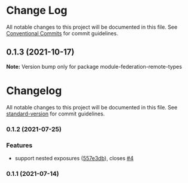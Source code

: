 # Change Log

All notable changes to this project will be documented in this file.
See [Conventional Commits](https://conventionalcommits.org) for commit guidelines.

## 0.1.3 (2021-10-17)

**Note:** Version bump only for package module-federation-remote-types





# Changelog

All notable changes to this project will be documented in this file. See [standard-version](https://github.com/conventional-changelog/standard-version) for commit guidelines.

### 0.1.2 (2021-07-25)


### Features

* support nested exposures ([557e3db](https://github.com/ruanyl/dts-loader/commit/557e3db324d5c66d1e1ae7fb485272d2173db3dd)), closes [#4](https://github.com/ruanyl/dts-loader/issues/4)

### 0.1.1 (2021-07-14)
